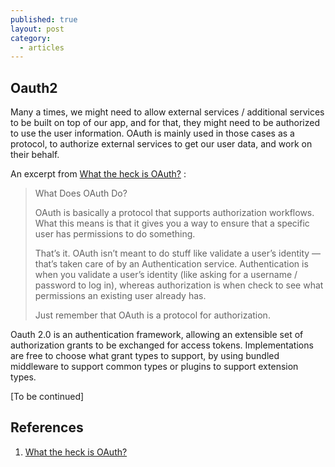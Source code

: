 ```yaml
---
published: true
layout: post
category:
  - articles
---
```

## Oauth2

Many a times, we might need to allow external services / additional services to be built on top of our app, and for that, they might need to be authorized to use the user information. OAuth is mainly used in those cases as a protocol, to authorize external services to get our user data, and work on their behalf.

An excerpt from [What the heck is OAuth?](https://stormpath.com/blog/what-the-heck-is-oauth) :

> What Does OAuth Do?
>
> OAuth is basically a protocol that supports authorization workflows. What this means is that it gives you a way to ensure that a specific user has permissions to do something.
>
> That’s it.
> OAuth isn’t meant to do stuff like validate a user’s identity — that’s taken care of by an Authentication service. Authentication is when you validate a user’s identity (like asking for a username / password to log in), whereas authorization is when check to see what permissions an existing user already has.
>
> Just remember that OAuth is a protocol for authorization.

Oauth 2.0 is an authentication framework, allowing an extensible set of authorization grants to be exchanged for access tokens. Implementations are free to choose what grant types to support, by using bundled middleware to support common types or plugins to support extension types.

[To be continued]
## References

1. [What the heck is OAuth?](https://stormpath.com/blog/what-the-heck-is-oauth)

